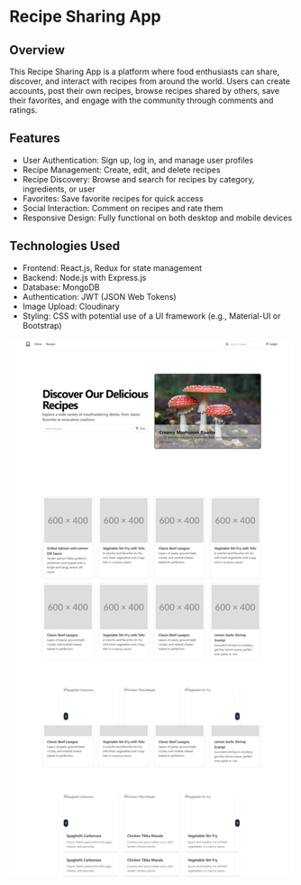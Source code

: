 
# Recipe Sharing App

## Overview
This Recipe Sharing App is a platform where food enthusiasts can share, discover, and interact with recipes from around the world. Users can create accounts, post their own recipes, browse recipes shared by others, save their favorites, and engage with the community through comments and ratings.

## Features
- User Authentication: Sign up, log in, and manage user profiles
- Recipe Management: Create, edit, and delete recipes
- Recipe Discovery: Browse and search for recipes by category, ingredients, or user
- Favorites: Save favorite recipes for quick access
- Social Interaction: Comment on recipes and rate them
- Responsive Design: Fully functional on both desktop and mobile devices

## Technologies Used
- Frontend: React.js, Redux for state management
- Backend: Node.js with Express.js
- Database: MongoDB
- Authentication: JWT (JSON Web Tokens)
- Image Upload: Cloudinary
- Styling: CSS with potential use of a UI framework (e.g., Material-UI or Bootstrap)

![Image](image.png)

